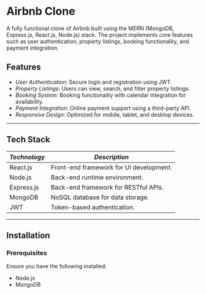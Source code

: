 # Airbnb Clone  

A fully functional clone of Airbnb built using the MERN (MongoDB, Express.js, React.js, Node.js) stack. The project implements core features such as user authentication, property listings, booking functionality, and payment integration.

## Features  
- *User Authentication*: Secure login and registration using JWT.  
- *Property Listings*: Users can view, search, and filter property listings.  
- *Booking System*: Booking functionality with calendar integration for availability.  
- *Payment Integration*: Online payment support using a third-party API.  
- *Responsive Design*: Optimized for mobile, tablet, and desktop devices.  

---

## Tech Stack  

| *Technology* | *Description*                       |  
|-----------------|---------------------------------------|  
| React.js        | Front-end framework for UI development.|  
| Node.js         | Back-end runtime environment.        |  
| Express.js      | Back-end framework for RESTful APIs. |  
| MongoDB         | NoSQL database for data storage.     |  
| JWT             | Token-based authentication.          |  

---

## Installation  

### Prerequisites  
Ensure you have the following installed:  
- Node.js  
- MongoDB
